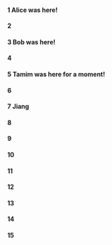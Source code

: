 #### 1 Alice was here!
#### 2
#### 3 Bob was here!
#### 4
#### 5 Tamim was here for a moment!
#### 6
#### 7 Jiang
#### 8
#### 9
#### 10
#### 11
#### 12
#### 13
#### 14
#### 15